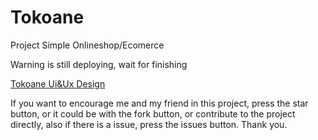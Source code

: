 # Tokoane

Project Simple Onlineshop/Ecomerce

Warning is still deploying, wait for finishing

[Tokoane Ui&Ux Design](https://www.figma.com/file/1RsP3ZjX5yIyNl46lLmnkC/TokoAne?node-id=0%3A1)

If you want to encourage me and my friend in this project, press the star button, or it could be with the fork button, or contribute to the project directly, also if there is a issue, press the issues button.  Thank you.
